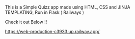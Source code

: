 This is a Simple Quizz app made using HTML, CSS and JINJA TEMPLATING, Run in Flask ( Railways ) 

Check it out Below !!

https://web-production-c3933.up.railway.app/
